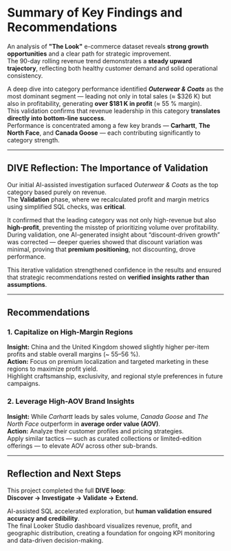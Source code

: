 # Summary of Key Findings and Recommendations

An analysis of **"The Look"** e-commerce dataset reveals **strong growth opportunities** and a clear path for strategic improvement.  
The 90-day rolling revenue trend demonstrates a **steady upward trajectory**, reflecting both healthy customer demand and solid operational consistency.

A deep dive into category performance identified **_Outerwear & Coats_** as the most dominant segment — leading not only in total sales (≈ $326 K) but also in profitability, generating **over $181 K in profit** (≈ 55 % margin).  
This validation confirms that revenue leadership in this category **translates directly into bottom-line success**.  
Performance is concentrated among a few key brands — **Carhartt**, **The North Face**, and **Canada Goose** — each contributing significantly to category strength.

---

## DIVE Reflection: The Importance of Validation

Our initial AI-assisted investigation surfaced *Outerwear & Coats* as the top category based purely on revenue.  
The **Validation** phase, where we recalculated profit and margin metrics using simplified SQL checks, was **critical**.  

It confirmed that the leading category was not only high-revenue but also **high-profit**, preventing the misstep of prioritizing volume over profitability.  
During validation, one AI-generated insight about “discount-driven growth” was corrected — deeper queries showed that discount variation was minimal, proving that **premium positioning**, not discounting, drove performance.  

This iterative validation strengthened confidence in the results and ensured that strategic recommendations rested on **verified insights rather than assumptions**.

---

## Recommendations

### 1. Capitalize on High-Margin Regions
**Insight:** China and the United Kingdom showed slightly higher per-item profits and stable overall margins (~ 55–56 %).  
**Action:** Focus on premium localization and targeted marketing in these regions to maximize profit yield.  
Highlight craftsmanship, exclusivity, and regional style preferences in future campaigns.

### 2. Leverage High-AOV Brand Insights
**Insight:** While *Carhartt* leads by sales volume, *Canada Goose* and *The North Face* outperform in **average order value (AOV)**.  
**Action:** Analyze their customer profiles and pricing strategies.  
Apply similar tactics — such as curated collections or limited-edition offerings — to elevate AOV across other sub-brands.

---

## Reflection and Next Steps

This project completed the full **DIVE loop**:  
**Discover → Investigate → Validate → Extend.**  

AI-assisted SQL accelerated exploration, but **human validation ensured accuracy and credibility**.  
The final Looker Studio dashboard visualizes revenue, profit, and geographic distribution, creating a foundation for ongoing KPI monitoring and data-driven decision-making.

